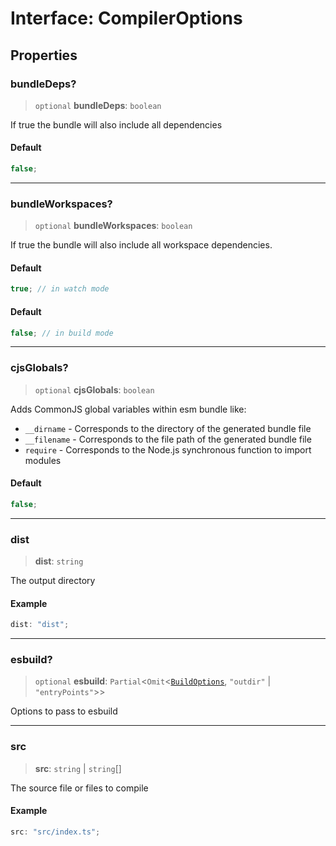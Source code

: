 # Interface: CompilerOptions

## Properties

### bundleDeps?

> `optional` **bundleDeps**: `boolean`

If true the bundle will also include all dependencies

#### Default

```ts
false;
```

---

### bundleWorkspaces?

> `optional` **bundleWorkspaces**: `boolean`

If true the bundle will also include all workspace dependencies.

#### Default

```ts
true; // in watch mode
```

#### Default

```ts
false; // in build mode
```

---

### cjsGlobals?

> `optional` **cjsGlobals**: `boolean`

Adds CommonJS global variables within esm bundle like:

- `__dirname` - Corresponds to the directory of the generated bundle file
- `__filename` - Corresponds to the file path of the generated bundle file
- `require` - Corresponds to the Node.js synchronous function to import modules

#### Default

```ts
false;
```

---

### dist

> **dist**: `string`

The output directory

#### Example

```ts
dist: "dist";
```

---

### esbuild?

> `optional` **esbuild**: `Partial`\<`Omit`\<[`BuildOptions`](../../esbuild/interfaces/BuildOptions.md), `"outdir"` \| `"entryPoints"`\>\>

Options to pass to esbuild

---

### src

> **src**: `string` \| `string`[]

The source file or files to compile

#### Example

```ts
src: "src/index.ts";
```
